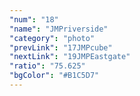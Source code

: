 ```yaml
---
"num": "18"
"name": "JMPriverside"
"category": "photo"
"prevLink": "17JMPcube"
"nextLink": "19JMPEastgate"
"ratio": "75.625"
"bgColor": "#B1C5D7"
---
```

